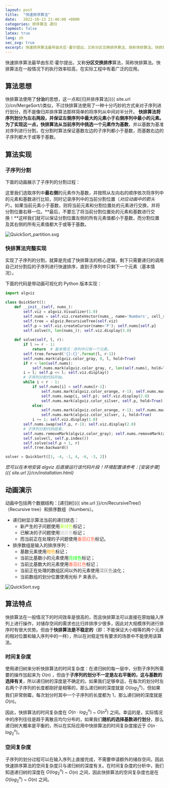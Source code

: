 ```yaml
---
layout: post
title:  "快速排序算法"
date:   2022-10-13 21:46:00 +0800
categories: 排序算法 递归
topmost: false
latex: true
lang: zh
sec_svg: true
excerpt: 快速排序算法最早由东尼·霍尔提出，又称分区交换排序算法，简称快排算法。快排算法在一般情况下的执行效率较高，在实际工程中有着广泛的应用。
---
```


快速排序算法最早由东尼·霍尔提出，又称**分区交换排序**算法，简称快排算法。快排算法在一般情况下的执行效率较高，在实际工程中有着广泛的应用。

## 算法思想

快排算法使用了**分治**的思想，这一点和[归并排序算法]({{ site.url }}/cn/MergeSort/)类似，不过快排算法使用了一种十分巧妙的方式来对子序列进行划分，而不是像归并排序算法那样简单的将序列从中间对半分开。
**快排算法将序列划分为左右两段，并保证左侧序列中最大的元素小于右侧序列中最小的元素。**为了实现这一点，快排算法从当前序列中挑选一个元素作为**基数**，并以基数为基准对序列进行分割，在分割时算法保证基数左边的子序列都小于基数，而基数右边的子序列都大于或等于基数。

## 算法实现

### 子序列分割

下面的动画展示了子序列的分割过程：

这里我们选取序列中**最右侧**的元素作为基数，并按照从左向右的顺序依次将序列中的元素和基数进行比较，同时记录序列中的当前分割位置（*对应动画中的箭头 P*）。如果当前元素小于基数，则将当前元素和分割位置处的元素进行交换，并将分割位置右移一位。**最后，不要忘了将当前分割位置处的元素和基数进行交换！**这样我们就可以保证分割位置左侧的所有元素值都小于基数，而分割位置及其右侧的所有元素值都大于或等于基数。

![QuickSort_partition.svg](https://cdn.jsdelivr.net/gh/zjl9959/algviz-launch@master/svgs/QuickSort_partition.svg)

### 快排算法完整实现

实现了子序列的分割，就算是完成了快排算法的核心逻辑，剩下只需要递归的调用自己对分割后的子序列进行快速排序，直到子序列中只剩下一个元素（基本情况）。

下面的代码是带动画可视化的 Python 版本实现：

```python
import algviz

class QuickSort():
    def __init__(self, nums_):
        self.viz = algviz.Visualizer(1.0)
        self.nums = self.viz.createVector(nums_, name='Numbers', cell_size=(40,200), histogram=True)
        self.tree = algviz.RecursiveTree(self.viz)
        self.p = self.viz.createCursor(name='P'); self.nums[self.p]
        self.solve(0, len(nums_)); self.viz.display(3.0)
    
    def solve(self, l, r):
        if l >= r - 1:
            return  # 基本情况：序列中只有一个元素。
        self.tree.forward('{}:{}'.format(l, r-1))
        self.nums.mark(algviz.color_gray, 0, l, hold=True)
        if r < len(self.nums):
            self.nums.mark(algviz.color_gray, r, len(self.nums), hold=True)
        i = l; self.p << l; self.viz.display()
        # 子序列分割代码开始。
        while i < r - 1:
            if self.nums[i] < self.nums[r-1]:
                self.nums.mark(algviz.color_orange, r-1); self.nums.mark(algviz.color_tomato, i); self.viz.display(1.0)
                self.nums.swap(i, self.p); self.viz.display(2.0)
                self.nums.mark(algviz.color_silver, self.p, hold=True); self.p += 1
            else:
                self.nums.mark(algviz.color_orange, r-1); self.nums.mark(algviz.color_lime, i); self.viz.display()
                self.nums.mark(algviz.color_silver, i, hold=True)
            i += 1; self.viz.display(1.0)
        self.nums.swap(self.p, r-1); self.viz.display(2.0)
        # 子序列分割代码结束。
        self.nums.removeMark(algviz.color_gray); self.nums.removeMark(algviz.color_silver)
        self.solve(l, self.p.index())
        self.solve(self.p + 1, r)
        self.tree.backward()

solver = QuickSort([3, -4, -1, 4, -6, -3, 2])
```

*您可以在本地安装 algviz 后直接运行该代码片段！环境配置请参考：[安装步骤]({{ site.url }}/cn/installation.html)*

## 动画演示

动画中包括两个数据结构：[递归树]({{ site.url }}/cn/RecursiveTree/)（Recursive tree）和排序数组（Numbers）。

+ 递归树显示算法当前的递归状态：
    + 新产生的子问题使用<font color="#ADFF2F">黄绿色</font>标记；
    + 已解决的子问题使用<font color="silver">银灰色</font>标记；
    + 而当前正在处理的子问题使用<font color="tomato">番茄红色</font>标记。
+ 排序数组是输入的排序序列：
    + 基数元素使用<font color="orange">橙色</font>标记；
    + 当前比基数小的元素使用<font color="lime">亮绿色</font>标记；
    + 当前比基数大的元素使用<font color="tomato">番茄红色</font>标记；
    + 当前正在处理的数组区间以外的元素使用<font color="gray">深灰色</font>淡化；
    + 当前数组的划分位置使用光标 P 来表示。

![QuickSort.svg](https://cdn.jsdelivr.net/gh/zjl9959/algviz-launch@master/svgs/QuickSort.svg)

## 算法特点

快排算法在一般情况下的时间效率是很高的，而且快排算法可以直接在原始输入序列上进行操作，对储存空间的需求也比归并排序少很多，因此对大规模序列进行排序时有很大优势。但由于**快排算法是不稳定的**（即：不能保证大小相等的两个元素的相对位置和输入序列中的一样），所以在对稳定性有要求的场景中不能使用该算法。

### 时间复杂度

使用递归树来分析快排算法的时间复杂度：在递归树的每一层中，分割子序列所需要的操作加起来为 $O(n)$ ，但由于**子序列的划分不一定是左右平衡的，这与基数的选择有关**，所以递归树的深度是不确定的。如果我们足够幸运，在每次的划分时左右两个子序列的长度都刚好是相等的，那么递归树的深度就是 $O(log_2^n)$，但如果我们非常倒霉，每次划分时其中一个子序列的长度都为 1，那么递归树的深度就是 $O(n)$。

因此，快排算法的时间复杂度在 $O(n \cdot log_2^n)$ ~ $O(n^2)$ 之间。幸运的是，实际情况中的序列往往是趋于离散且均匀分布的，如果我们**随机的选择基数进行划分**，那么递归树大概率是平衡的，所以在实际应用中快排算法的时间复杂度接近于 $O(n \cdot log_2^n)$。

### 空间复杂度

子序列的划分过程可以在输入序列上直接完成，不需要申请额外的储存空间，因此快速排序算法的空间复杂度只与递归树的深度有关。在时间复杂度的分析中，我们知道递归树的深度在 $O(log_2^n)$ ~ $O(n)$ 之间，因此快排算法的空间复杂度也是在 $O(log_2^n)$ ~ $O(n)$ 之间。
